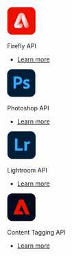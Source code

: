 <MiniProductCard slots="image, text , buttons" repeat="4" theme="lightest" inRow="4" variantsType="primary" buttonStyle="outline" className="services" />

![Forge the path to customer success](./images/Firefly_big.png)

Firefly API

- [Learn more](https://developer-stage.adobe.com/)

![Forge the path to customer success](./images/Photoshop_big.png)

Photoshop API

- [Learn more](https://developer-stage.adobe.com/)

![Forge the path to customer success](./images/Lightroom_big.png)

Lightroom API

- [Learn more](https://developer-stage.adobe.com/)
  
![Forge the path to customer success](./images/ContentTagging.png)

Content Tagging API

- [Learn more](https://developer-stage.adobe.com/)
